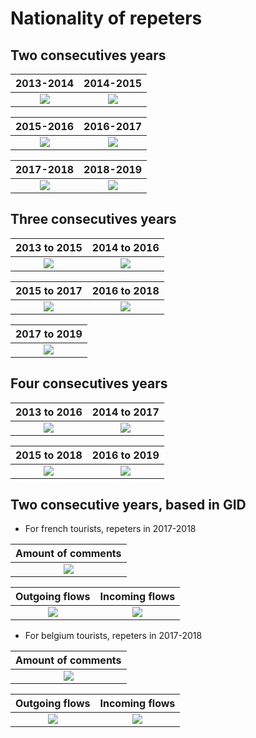 # Nationality of repeters

## Two consecutives years

2013-2014             |  2014-2015  
:-------------------------:|:-------------------------:
![](repet1314country.png)  |  ![](repet1415country.png)


2015-2016               |  2016-2017  
:-------------------------:|:-------------------------:
![](repet1516country.png)  |  ![](repet1617country.png)


2017-2018             |  2018-2019  
:-------------------------:|:-------------------------:
![](repet1718country.png)  |  ![](repet1819country.png)

## Three consecutives years

2013 to 2015            |  2014 to 2016    
:-------------------------:|:-------------------------:
![](repeters13-15country.png)  |  ![](repeters14-16country.png)


2015 to 2017               | 2016 to 2018  
:-------------------------:|:-------------------------:
![](repeters15-17country.png)  |  ![](repeters16-18country.png)


2017 to 2019              | 
:-------------------------:|
![](repeters17-19country.png)  |  

## Four consecutives years

2013 to 2016            |  2014 to 2017    
:-------------------------:|:-------------------------:
![](repet13-16country.png)  |  ![](repet14-17country.png)


2015 to 2018               | 2016 to 2019  
:-------------------------:|:-------------------------:
![](repet15-18country.png)  |  ![](repet16-19country.png)

## Two consecutive years, based in GID

- For french tourists, repeters in 2017-2018

Amount of comments           | 
:-------------------------:|
![](repet1718france.png)  |


Outgoing flows              | Incoming flows 
:-------------------------:|:-------------------------:
![](repet1718franceflow.png)  |  ![](repet1718franceinv.png)


- For belgium tourists, repeters in 2017-2018

Amount of comments           | 
:-------------------------:|
![](repet1718belgium.png)  |


Outgoing flows              | Incoming flows 
:-------------------------:|:-------------------------:
![](repet1718belgiumflow.png)  |  ![](repet1718belgiuminv.png)
